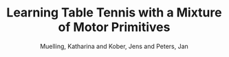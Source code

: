 ---
collection: conference
permalink: /publications/Muelling2010HUMANOIDS
pubtype: conference 
title: "Learning Table Tennis with a Mixture of Motor Primitives" 
author: "Muelling, Katharina and Kober, Jens and Peters, Jan" 
year: 2010
avenue: 10\textsuperscript{th} IEEE-RAS International Conference on Humanoid Robots (HUMANOIDS) 
url:  
pages: 411--416 
code:  
video: https://youtu.be/SH3bADiB7uQ 
abstract: 
---